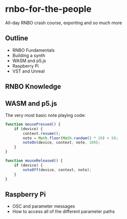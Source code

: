 # rnbo-for-the-people
All-day RNBO crash course, exporting and so much more

## Outline

- RNBO Fundamentals
- Building a synth
- WASM and p5.js
- Raspberry Pi
- VST and Unreal

## RNBO Knowledge

## WASM and p5.js

The very most basic note playing code:

```js
function mousePressed() {
    if (device) {
        context.resume();
        note = Math.floor(Math.random() * 20) + 50;
        noteOn(device, context, note, 100);
    }
}

function mouseReleased() {
    if (device) {
        noteOff(device, context, note);
    }
}
```

## Raspberry Pi

- OSC and parameter messages
- How to access all of the different parameter paths